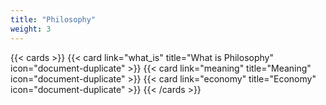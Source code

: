 ```yaml
---
title: "Philosophy"
weight: 3
---
```


{{< cards >}}
{{< card link="what_is" title="What is Philosophy" icon="document-duplicate" >}}
{{< card link="meaning" title="Meaning" icon="document-duplicate" >}}
{{< card link="economy" title="Economy" icon="document-duplicate" >}}
{{< /cards >}}
